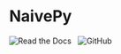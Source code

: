 # NaivePy

![Read the Docs](https://img.shields.io/readthedocs/naivepy) &nbsp;
![GitHub](https://img.shields.io/github/license/prathameshdhande22/Naivepy?color=blue&style=flat-square)
